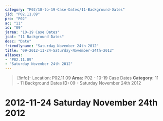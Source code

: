 ```yaml
---
category: "P02/10-to-19-Case-Dates/11-Background-Dates"
jid: "P02.11.09"
pro: "P02"
ac: "11"
id: "09"
jarea: "10-19 Case Dates"
jcat: "11 Background Dates"
desc: "Date"
friendlyname: "Saturday November 24th 2012"
title: "09-2012-11-24-Saturday-November-24th-2012"
aliases: 
- "P02.11.09"
- "Saturday November 24th 2012"
---
```

>[!info]- Location: P02.11.09
>**Area:** P02 - 10-19 Case Dates
>**Category:** 11 - 11 Background Dates
>**ID:** 09 - Saturday November 24th 2012



# 2012-11-24 Saturday November 24th 2012

